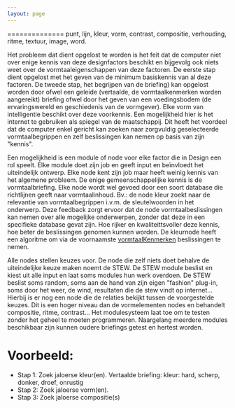 ```yaml
---
layout: page
---
```

<p>==============
punt, lijn, kleur, vorm, contrast, compositie, verhouding, ritme, textuur, image, word.</p>

<p>Het probleem dat dient opgelost te worden is het feit dat de computer niet over enige kennis van deze designfactors beschikt en bijgevolg ook niets weet over de vormtaaleigenschappen van deze factoren. De eerste stap dient opgelost met het geven van de minimum basiskennis van al deze factoren. De tweede stap, het begrijpen van de briefing) kan opgelost worden door ofwel een geleide (vertaalde, de vormtaalkenmerken worden aangereikt) briefing ofwel door het geven van een voedingsbodem (de ervaringswereld en geschiedenis van de vormgever). Elke vorm van intelligentie beschikt over deze voorkennis. Een mogelijkheid hier is het internet te gebruiken als spiegel van de maatschappij. Dit heeft het voordeel dat de computer enkel gericht kan zoeken naar zorgvuldig geselecteerde vormtaalbegrippen en zelf beslissingen kan nemen op basis van zijn "kennis".</p>

<p>Een mogelijkheid is een module of node voor elke factor die in Design een rol speelt. Elke module doet zijn job en geeft input en beïnvloedt het uiteindelijk ontwerp. 
Elke node kent zijn job maar heeft weinig kennis van het algemene probleem. De enige gemeenschappelijke kennis is de vormtaalbriefing.
Elke node wordt wel gevoed door een soort database die richtlijnen geeft naar vormtaalinhoud.
Bv.: de node kleur zoekt naar de relevantie van vormtaalbegrippen i.v.m. de sleutelwoorden in het onderwerp. Deze feedback zorgt ervoor dat de node vormtaalbeslissingen kan nemen over alle mogelijke onderwerpen, zonder dat deze in een specifieke database gevat zijn.
Hoe rijker en kwaliteittsvoller deze kennis, hoe beter de beslissingen genomen kunnen worden. De kleurnode heeft een algoritme om via de voornaamste <a href="vormtaalKenmerken">vormtaalKenmerken</a> beslissingen te nemen.  </p>

<p>Alle nodes stellen keuzes voor. De node die zelf niets doet behalve de uiteindelijke keuze maken noemt de STEW.
De STEW module beslist en kiest uit alle input en laat soms modules hun werk overdoen. De STEW beslist soms random, soms aan de hand van zijn eigen "fashion" plug-in, soms door het weer, de wind, resultaten die de stew vindt op internet...
Hierbij is er nog een node die de relaties bekijkt tussen de voorgestelde keuzes. Dit is een hoger niveau dan de vormelementen nodes en behandelt compositie, ritme, contrast...
Het modulesysteem laat toe om te testen zonder het geheel te moeten programmeren.  Naargelang meerdere modules beschikbaar zijn kunnen oudere briefings getest en hertest worden.</p>

<h1>Voorbeeld:</h1>

<ul>
<li>Stap 1: Zoek jaloerse kleur(en).
Vertaalde briefing: kleur: hard, scherp, donker, droef, onrustig </li>
<li>Stap 2: Zoek jaloerse vorm(en).</li>
<li>Stap 3: Zoek jaloerse compositie(s)</li>
</ul>
